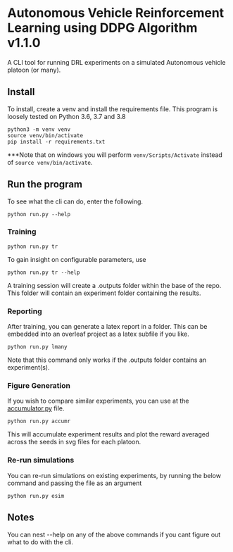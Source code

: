 # Autonomous Vehicle Reinforcement Learning using DDPG Algorithm v1.1.0
A CLI tool for running DRL experiments on a simulated Autonomous vehicle platoon (or many).

## Install
To install, create a venv and install the requirements file.
This program is loosely tested on Python 3.6, 3.7 and 3.8
```
python3 -m venv venv
source venv/bin/activate
pip install -r requirements.txt
```

***Note that on windows you will perform ```venv/Scripts/Activate``` instead of ```source venv/bin/activate```.

## Run the program
To see what the cli can do, enter the following.
```
python run.py --help
```

### Training
```
python run.py tr
```
To gain insight on configurable parameters, use
```
python run.py tr --help
```
A training session will create a .outputs folder within the base of the repo.
This folder will contain an experiment folder containing the results.

### Reporting
After training, you can generate a latex report in a folder. This can be embedded into an overleaf project as a latex subfile if you like.
```
python run.py lmany
```
Note that this command only works if the .outputs folder contains an experiment(s).

### Figure Generation
If you wish to compare similar experiments, you can use at the [accumulator.py](./workers/accumulator.py) file.

```
python run.py accumr
```
This will accumulate experiment results and plot the reward averaged across the seeds in svg files for each platoon.

### Re-run simulations
You can re-run simulations on existing experiments, by running the below command and passing the file as an argument
```
python run.py esim
```

## Notes
You can nest --help on any of the above commands if you cant figure out what to do with the cli.

